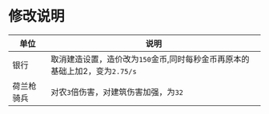 <!--
 * @Date: 2021-12-24 15:27:47
 * @LastEditors: Fullsize
 * @LastEditTime: 2022-01-23 00:19:51
 * @FilePath: \AOE3-mod\荷兰加强\README.md
 * @Author: Fullsize
-->
# 修改说明
| 单位 | 说明 
| --- | --- |
|银行|取消建造设置，造价改为`150`金币,同时每秒金币再原本的基础上加2，变为`2.75/s`|
|荷兰枪骑兵|对农`3`倍伤害，对建筑伤害加强，为`32`